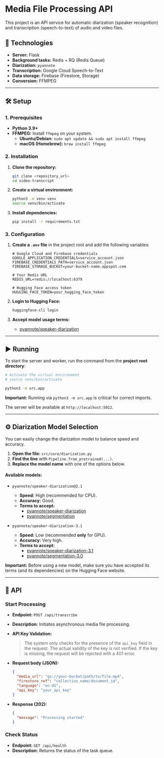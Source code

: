 
# Media File Processing API

This project is an API service for automatic diarization (speaker recognition) and transcription (speech-to-text) of audio and video files.

## 🚀 Technologies

-   **Server:** Flask
-   **Background tasks:** Redis + RQ (Redis Queue)
-   **Diarization:** `pyannote`
-   **Transcription:** Google Cloud Speech-to-Text
-   **Data storage:** Firebase (Firestore, Storage)
-   **Conversion:** FFMPEG

---

## 🛠️ Setup

### 1. Prerequisites

-   **Python 3.9+**
-   **FFMPEG:** Install `ffmpeg` on your system.
    -   **Ubuntu/Debian:** `sudo apt update && sudo apt install ffmpeg`
    -   **macOS (Homebrew):** `brew install ffmpeg`

### 2. Installation

1.  **Clone the repository:**
    ```bash
    git clone <repository_url>
    cd video-transcript
    ```

2.  **Create a virtual environment:**
    ```bash
    python3 -m venv venv
    source venv/bin/activate
    ```

3.  **Install dependencies:**
    ```bash
    pip install -r requirements.txt
    ```

### 3. Configuration

1.  **Create a `.env` file** in the project root and add the following variables:

    ```env
    # Google Cloud and Firebase credentials
    GOOGLE_APPLICATION_CREDENTIALS=service_account.json
    FIREBASE_CREDENTIALS_PATH=service_account.json
    FIREBASE_STORAGE_BUCKET=your-bucket-name.appspot.com

    # Your Redis URL
    REDIS_URL=redis://localhost:6379

    # Hugging Face access token
    HUGGING_FACE_TOKEN=your_hugging_face_token
    ```

2.  **Login to Hugging Face:**
    ```bash
    huggingface-cli login
    ```

3.  **Accept model usage terms:**
    -   [pyannote/speaker-diarization](https://huggingface.co/pyannote/speaker-diarization)

---

## ▶️ Running

To start the server and worker, run the command from the **project root directory**:

```bash
# Activate the virtual environment
# source venv/bin/activate

python3 -m src.app
```

**Important:** Running via `python3 -m src.app` is critical for correct imports.

The server will be available at `http://localhost:5012`.

---

## ⚙️ Diarization Model Selection

You can easily change the diarization model to balance speed and accuracy.

1.  **Open the file:** `src/core/diarization.py`
2.  **Find the line** with `Pipeline.from_pretrained(...)`.
3.  **Replace the model name** with one of the options below.

#### Available models:

-   `pyannote/speaker-diarization@2.1`
    -   **Speed:** High (recommended for CPU).
    -   **Accuracy:** Good.
    -   **Terms to accept:**
        -   [pyannote/speaker-diarization](https://huggingface.co/pyannote/speaker-diarization)
        -   [pyannote/segmentation](https://huggingface.co/pyannote/segmentation)

-   `pyannote/speaker-diarization-3.1`
    -   **Speed:** Low (recommended **only** for GPU).
    -   **Accuracy:** Very high.
    -   **Terms to accept:**
        -   [pyannote/speaker-diarization-3.1](https://huggingface.co/pyannote/speaker-diarization-3.1)
        -   [pyannote/segmentation-3.0](https://huggingface.co/pyannote/segmentation-3.0)

**Important:** Before using a new model, make sure you have accepted its terms (and its dependencies) on the Hugging Face website.

---

## 🔌 API


### Start Processing

-   **Endpoint:** `POST /api/transcribe`
-   **Description:** Initiates asynchronous media file processing.

-   **API Key Validation:**
    > The system only checks for the presence of the `api_key` field in the request. The actual validity of the key is not verified. If the key is missing, the request will be rejected with a 401 error.

-   **Request body (JSON):**
    ```json
    {
      "media_url": "gs://your-bucket/path/to/file.mp4",
      "firestore_ref": "collection_name/document_id",
      "language": "en-US",
      "api_key": "your_api_key"
    }
    ```

-   **Response (202):**
    ```json
    {
      "message": "Processing started"
    }
    ```

### Check Status

-   **Endpoint:** `GET /api/health`
-   **Description:** Returns the status of the task queue.
